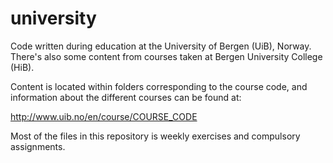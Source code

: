# university
Code written during education at the University of Bergen (UiB), Norway. There's also some content from courses taken at Bergen University College (HiB).

Content is located within folders corresponding to the course code, and information about the different courses can be found at: 

http://www.uib.no/en/course/COURSE_CODE

Most of the files in this repository is weekly exercises and compulsory assignments.
